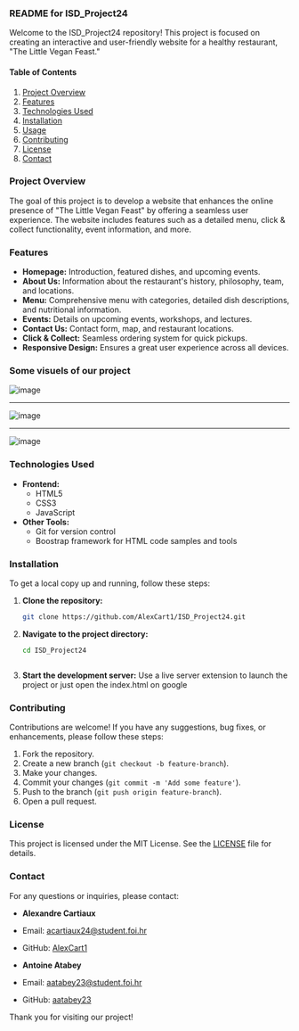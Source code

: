 ### README for ISD_Project24

Welcome to the ISD_Project24 repository! This project is focused on creating an interactive and user-friendly website for a healthy restaurant, "The Little Vegan Feast."

#### Table of Contents

1. [Project Overview](#project-overview)
2. [Features](#features)
3. [Technologies Used](#technologies-used)
4. [Installation](#installation)
5. [Usage](#usage)
6. [Contributing](#contributing)
7. [License](#license)
8. [Contact](#contact)

### Project Overview

The goal of this project is to develop a website that enhances the online presence of "The Little Vegan Feast" by offering a seamless user experience. The website includes features such as a detailed menu, click & collect functionality, event information, and more.

### Features

- **Homepage:** Introduction, featured dishes, and upcoming events.
- **About Us:** Information about the restaurant's history, philosophy, team, and locations.
- **Menu:** Comprehensive menu with categories, detailed dish descriptions, and nutritional information.
- **Events:** Details on upcoming events, workshops, and lectures.
- **Contact Us:** Contact form, map, and restaurant locations.
- **Click & Collect:** Seamless ordering system for quick pickups.
- **Responsive Design:** Ensures a great user experience across all devices.

### Some visuels of our project

![image](https://github.com/AlexCart1/ISD_Project24/assets/150061139/c095dfdb-da5e-4946-91c8-9096ae78e627)
***
![image](https://github.com/AlexCart1/ISD_Project24/assets/150061139/2af47b4e-2e05-4222-81c0-9ca63a7ab9c8)
***
![image](https://github.com/AlexCart1/ISD_Project24/assets/150061139/b7dd5cd2-c735-4fa3-838c-b8376af6d65b)


### Technologies Used

- **Frontend:**
  - HTML5
  - CSS3
  - JavaScript
- **Other Tools:**
  - Git for version control
  - Boostrap framework for HTML code samples and tools

### Installation

To get a local copy up and running, follow these steps:

1. **Clone the repository:**
   ```bash
   git clone https://github.com/AlexCart1/ISD_Project24.git
   ```
2. **Navigate to the project directory:**
   ```bash
   cd ISD_Project24
   ```
   ```
4. **Start the development server:**
  Use a live server extension to launch the project or just open the index.html on google


### Contributing

Contributions are welcome! If you have any suggestions, bug fixes, or enhancements, please follow these steps:

1. Fork the repository.
2. Create a new branch (`git checkout -b feature-branch`).
3. Make your changes.
4. Commit your changes (`git commit -m 'Add some feature'`).
5. Push to the branch (`git push origin feature-branch`).
6. Open a pull request.

### License

This project is licensed under the MIT License. See the [LICENSE](LICENSE) file for details.

### Contact

For any questions or inquiries, please contact:
- **Alexandre Cartiaux**
- Email: [acartiaux24@student.foi.hr](mailto:acartiaux24@student.foi.hr)
- GitHub: [AlexCart1](https://github.com/AlexCart1)
  
- **Antoine Atabey**
- Email: [aatabey23@student.foi.hr](mailto:aatabey23@student.foi.hr)
- GitHub: [aatabey23](https://github.com/aatabey23)

Thank you for visiting our project!
